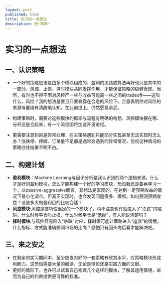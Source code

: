 ```yaml
---
layout: post
published: true
title: 实习的一点想法
description: 搭~策略~
---  
```

# 实习的一点想法
## 一、认识策略
* 一个好的策略应该是由多个模块组成的，盈利的思路或算法再好也只是其中的一部分。风控、止损、择时模块共同发挥作用，才能保证策略的稳健表现。当然，有时也不得不面对风控严一些与收益可能高一些之间的tradeoff——这叫什么，风险？我的想法是要且只要暴露在合意的风险下。合意表明你对风险的来源与量级有清醒地认知，在此前提上，仍然愿意承受。    

* 构建策略时，需要对这些模块的框架与流程有明确的构想，风控模块摆在哪、分开还是合起来，有一个流程图将加速开发进程。
* 更需要注意到的是异常处理，在主策略遇到只能部分实现甚至无法实现时怎么办？涨跌停、停牌、订单量不足都是通常会遇到的异常情况，忽视这种情况的策略往往结果不明不白。

## 二、构建计划
* __盈利模块__：Machine Learning与因子分析是我认识到的两个逻辑来源，什么才是好的盈利模块，怎么才能构建一个好的学习模块，恐怕我还是要再学习一个。以passive-aggressive而言，其想法是直观的，在达到一定预期收益的情况下最小化调仓。但真正实现时，也会发现问题很多、很细。如何预测预期收益？设置多大的盈利目的比较合适？
* __风控模块__:风控是技巧性很足的一个模块了，稍不注意也许就进入了“杀跌”的陷阱。什么时候平仓叫止损、什么时候平仓是“低抛”，有人能说清楚吗？
* __择时模块__:与风控容易陷入“杀跌”对应，择时很可能让策略进入“追涨”的情境。什么指标、方式能准确预测市场的走向？恐怕只有回头向后看才能解决吧。

## 三、来之安之
* 在剩余的实习期间中，至少应当对好的一套策略有欣赏水平，对策略模块形成判断力，这恐怕需要大量的阅读，无论是理论还是实践方面的文献。
* 更好的情形下，也许可以试着自己构建几个这样的模块，了解其适用情境，进而为自己的判断提供更可靠的标准。